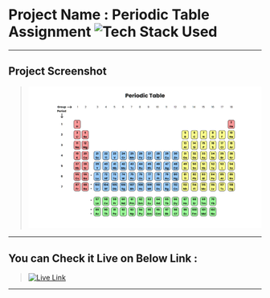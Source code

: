# Project Name : Periodic Table Assignment ![Tech Stack Used](https://img.shields.io/badge/Technologies-HTML%20%26%20CSS-blue)

---

## Project Screenshot

> ![SS](./ss.png)

---

## You can Check it Live on Below Link :

> [![Live Link](https://img.shields.io/badge/DEPLOYED-LINK-green)](https://periodic-table-sj.netlify.app/)

---
